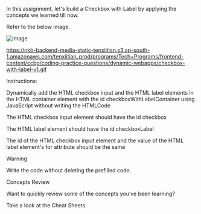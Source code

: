 In this assignment, let's build a Checkbox with Label by applying the concepts we learned till now.

Refer to the below image.

![image](https://github.com/bukka5sandhya/CheckBox-with-label-javascript/assets/133884532/a82382ae-5328-46de-9574-2168345f5c5a)

https://nkb-backend-media-static-tenxiitian.s3.ap-south-1.amazonaws.com/tenxiitian_prod/programs/Tech+Programs/frontend-content/ccbp/coding-practice-questions/dynamic-webapps/checkbox-with-label-v1.gif

Instructions:

Dynamically add the HTML checkbox input and the HTML label elements in the HTML container element with the id checkboxWithLabelContainer using JavaScript without writing the HTMLCode

The HTML checkbox input element should have the id checkbox

The HTML label element should have the id checkboxLabel

The id of the HTML checkbox input element and the value of the HTML label element's for attribute should be the same

Warning

Write the code without deleting the prefilled code.

Concepts Review

Want to quickly review some of the concepts you’ve been learning?

Take a look at the Cheat Sheets.
